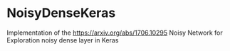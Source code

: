 # NoisyDenseKeras
Implementation of the https://arxiv.org/abs/1706.10295 Noisy Network for Exploration noisy dense layer in Keras
